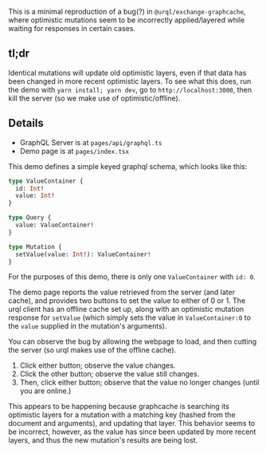 This is a minimal reproduction of a bug(?) in `@urql/exchange-graphcache`,
where optimistic mutations seem to be incorrectly applied/layered while
waiting for responses in certain cases.

## tl;dr

Identical mutations will update old optimistic layers, even if that
data has been changed in more recent optimistic layers. To see what this does,
run the demo with `yarn install; yarn dev`, go to `http://localhost:3000`,
then kill the server (so we make use of optimistic/offline).

## Details

- GraphQL Server is at `pages/api/graphql.ts`
- Demo page is at `pages/index.tsx`

This demo defines a simple keyed graphql schema, which looks like this:

```graphql
type ValueContainer {
  id: Int!
  value: Int!
}

type Query {
  value: ValueContainer!
}

type Mutation {
  setValue(value: Int!): ValueContainer!
}
```

For the purposes of this demo, there is only one `ValueContainer` with `id: 0`.

The demo page reports the value retrieved from the server (and later cache),
and provides two buttons to set the value to either of 0 or 1. The urql client
has an offline cache set up, along with an optimistic mutation response for `setValue`
(which simply sets the value in `ValueContainer:0` to the `value` supplied in
the mutation's arguments).

You can observe the bug by allowing the webpage to load, and then cutting the server
(so urql makes use of the offline cache).

1. Click either button; observe the value changes.
2. Click the other button; observe the value still changes.
3. Then, click either button; observe that the value no longer changes (until you are online.)

This appears to be happening because graphcache is searching its optimistic layers
for a mutation with a matching key (hashed from the document and arguments), and updating
that layer. This behavior seems to be incorrect, however, as the value has since been
updated by more recent layers, and thus the new mutation's results are being lost.
